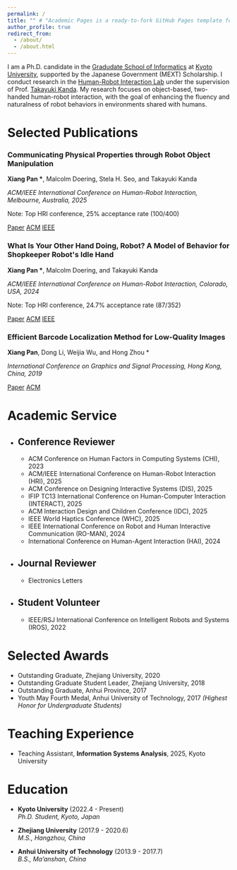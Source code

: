 ```yaml
---
permalink: /
title: "" # "Academic Pages is a ready-to-fork GitHub Pages template for academic personal websites"
author_profile: true
redirect_from: 
  - /about/
  - /about.html
---
```



I am a Ph.D. candidate in the [Gradudate School of Informatics](https://www.i.kyoto-u.ac.jp/en/) at [Kyoto University](https://www.kyoto-u.ac.jp/en), supported by the Japanese Government (MEXT) Scholarship. I conduct research in the [Human-Robot Interaction Lab](https://www.robot.soc.i.kyoto-u.ac.jp/en/) under the supervision of Prof. [Takayuki Kanda](https://scholar.google.com/citations?hl=en&user=BL9EACgAAAAJ). My research focuses on object-based, two-handed human-robot interaction, with the goal of enhancing the fluency and naturalness of robot behaviors in environments shared with humans.


# Selected Publications 
<head>
  <meta charset="UTF-8">
  <meta name="viewport" content="width=device-width, initial-scale=1.0">
  <title>Publications</title>
  <link rel="stylesheet" href="assets/css/style.css">
</head>

<div class="publications">
  <div class="pub-item">
    <h3>Communicating Physical Properties through Robot Object Manipulation</h3>
    <p><strong>Xiang Pan *</strong>, Malcolm Doering, Stela H. Seo, and Takayuki Kanda</p>
    <p><em>ACM/IEEE International Conference on Human-Robot Interaction, Melbourne, Australia, 2025</em></p>
    <p>Note: Top HRI conference, 25% acceptance rate (100/400)</p>
    <div class="links">
      <a href="files/HRI2025.pdf" class="button" target="_blank">Paper</a>
      <a href="https://dl.acm.org/doi/10.5555/3721488.3721579" class="button" target="_blank">ACM</a>
      <a href="https://ieeexplore.ieee.org/abstract/document/10973989" class="button" target="_blank">IEEE</a>
    </div>
  </div>

  <div class="pub-item">
    <h3>What Is Your Other Hand Doing, Robot? A Model of Behavior for Shopkeeper Robot's Idle Hand</h3>
    <p><strong>Xiang Pan *</strong>, Malcolm Doering, and Takayuki Kanda</p>
    <p><em>ACM/IEEE International Conference on Human-Robot Interaction, Colorado, USA, 2024</em></p>
    <p>Note: Top HRI conference, 24.7% acceptance rate (87/352)</p>
    <div class="links">
      <a href="files/HRI2024.pdf" class="button" target="_blank">Paper</a>
      <a href="https://dl.acm.org/doi/10.1145/3610977.3634986" class="button" target="_blank">ACM</a>
      <a href="https://ieeexplore.ieee.org/abstract/document/10661005" class="button" target="_blank">IEEE</a>
    </div>
  </div>

  <div class="pub-item">
    <h3>Efficient Barcode Localization Method for Low-Quality Images</h3>
    <p><strong>Xiang Pan</strong>, Dong Li, Weijia Wu, and Hong Zhou *</p>
    <p><em>International Conference on Graphics and Signal Processing, Hong Kong, China, 2019</em></p>
    <div class="links">
      <a href="files/ICGSP2019.pdf" class="button" target="_blank">Paper</a>
      <a href="https://dl.acm.org/doi/10.1145/3338472.3338474" class="button" target="_blank">ACM</a>
    </div>
  </div>

</div>


# Academic Service
- ## Conference Reviewer  
  - ACM Conference on Human Factors in Computing Systems (CHI), 2023  
  - ACM/IEEE International Conference on Human-Robot Interaction (HRI), 2025  
  - ACM Conference on Designing Interactive Systems (DIS), 2025  
  - IFIP TC13 International Conference on Human-Computer Interaction (INTERACT), 2025  
  - ACM Interaction Design and Children Conference (IDC), 2025  
  - IEEE World Haptics Conference (WHC), 2025  
  - IEEE International Conference on Robot and Human Interactive Communication (RO-MAN), 2024  
  - International Conference on Human-Agent Interaction (HAI), 2024  

- ## Journal Reviewer  
  - Electronics Letters  

- ## Student Volunteer
  - IEEE/RSJ International Conference on Intelligent Robots and Systems (IROS), 2022   

# Selected Awards  
- Outstanding Graduate, Zhejiang University, 2020  
- Outstanding Graduate Student Leader, Zhejiang University, 2018  
- Outstanding Graduate, Anhui Province, 2017  
- Youth May Fourth Medal, Anhui University of Technology, 2017 *(Highest Honor for Undergraduate Students)*  

# Teaching Experience
- Teaching Assistant, **Information Systems Analysis**, 2025, Kyoto University

# Education  
- **Kyoto University** (2022.4 - Present)  
  *Ph.D. Student, Kyoto, Japan*  

- **Zhejiang University** (2017.9 - 2020.6)  
  *M.S., Hangzhou, China*  

- **Anhui University of Technology** (2013.9 - 2017.7)  
  *B.S., Ma’anshan, China*  

